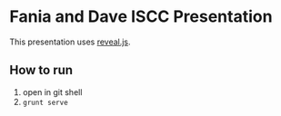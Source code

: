 # Fania and Dave ISCC Presentation


This presentation uses [reveal.js](http://lab.hakim.se/reveal-js/).


## How to run

1. open in git shell
2. ```grunt serve```
